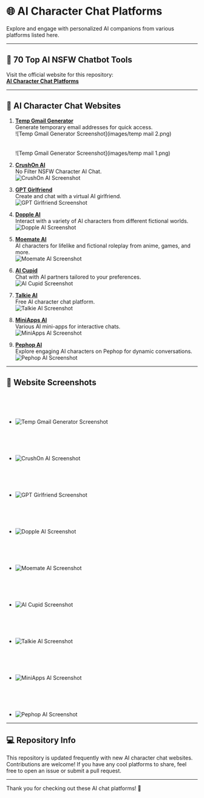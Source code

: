 # 🌐 AI Character Chat Platforms

Explore and engage with personalized AI companions from various platforms listed here.

---

## 🔗 **70 Top AI NSFW Chatbot Tools**

Visit the official website for this repository:  
**[AI Character Chat Platforms](https://1all4outgaming.github.io/AI-Character-Chats/)**

---

## 📜 AI Character Chat Websites

1. **[Temp Gmail Generator](https://www.emailnator.com/)**  
   Generate temporary email addresses for quick access.  
   ![Temp Gmail Generator Screenshot](images/temp mail 2.png)  
<br><br>
   ![Temp Gmail Generator Screenshot](images/temp mail 1.png)  


3. **[CrushOn AI](https://crushon.ai)**  
   No Filter NSFW Character AI Chat.  
   ![CrushOn AI Screenshot](images/crushon.png)  


4. **[GPT Girlfriend](https://www.gptgirlfriend.online)**  
   Create and chat with a virtual AI girlfriend.  
   ![GPT Girlfriend Screenshot](images/gptgirlfriend.online.png)  


5. **[Dopple AI](https://beta.dopple.ai)**  
   Interact with a variety of AI characters from different fictional worlds.  
   ![Dopple AI Screenshot](images/beta.dopple.png)  


6. **[Moemate AI](https://www.moemate.io)**  
   AI characters for lifelike and fictional roleplay from anime, games, and more.  
   ![Moemate AI Screenshot](images/moemate.png)  


7. **[AI Cupid](https://www.aicupid.org)**  
   Chat with AI partners tailored to your preferences.  
   ![AI Cupid Screenshot](images/aicupid.png)  


8. **[Talkie AI](https://www.talkie-ai.com)**  
   Free AI character chat platform.  
   ![Talkie AI Screenshot](images/talkie-ai.png)  


9. **[MiniApps AI](https://miniapps.ai)**  
   Various AI mini-apps for interactive chats.  
   ![MiniApps AI Screenshot](images/miniapps.png)  


10. **[Pephop AI](https://pephop.ai)**  
   Explore engaging AI characters on Pephop for dynamic conversations.  
   ![Pephop AI Screenshot](images/pephop.png)  

---

## 📸 Website Screenshots

<br><br><br>

- ![Temp Gmail Generator Screenshot](images/emailnator.png)

<br><br><br>

- ![CrushOn AI Screenshot](images/crushon.png)

<br><br><br>

- ![GPT Girlfriend Screenshot](images/gptgirlfriend.online.png)

<br><br><br>

- ![Dopple AI Screenshot](images/beta.dopple.png)

<br><br><br>

- ![Moemate AI Screenshot](images/moemate.png)

<br><br><br>

- ![AI Cupid Screenshot](images/aicupid.png)

<br><br><br>

- ![Talkie AI Screenshot](images/talkie-ai.png)

<br><br><br>

- ![MiniApps AI Screenshot](images/miniapps.png)

<br><br><br>

- ![Pephop AI Screenshot](images/pephop.png)

---

## 💻 Repository Info

This repository is updated frequently with new AI character chat websites. Contributions are welcome! If you have any cool platforms to share, feel free to open an issue or submit a pull request.

---

Thank you for checking out these AI chat platforms! 🚀
